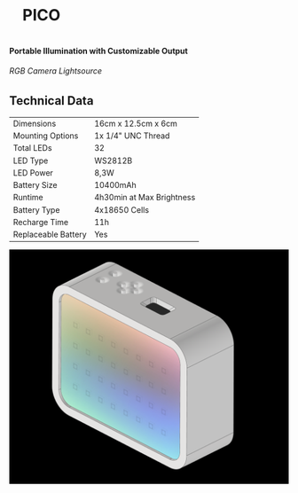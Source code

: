 <div id="user-content-toc">
  <ul>
    <summary><h1 style="display: inline-block;">PICO</h1></summary>
  </ul>
</div>

#### Portable Illumination with Customizable Output
###### RGB Camera Lightsource

## Technical Data


|   |   |
|---|---|
|Dimensions|16cm x 12.5cm x 6cm|
|Mounting Options|1x 1/4" UNC Thread|
|Total LEDs|32|
|LED Type|WS2812B|
|LED Power|8,3W|
|Battery Size|10400mAh|
|Runtime|4h30min at Max Brightness|
|Battery Type|4x18650 Cells|
|Recharge Time|11h|
|Replaceable Battery|Yes|


![](Device.png)

